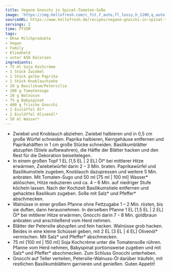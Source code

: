 ```yaml
---
title: Vegane Gnocchi in Spinat-Tomaten-Soße
image: 'https://img.hellofresh.com/c_fit,f_auto,fl_lossy,h_1100,q_auto,w_2600/hellofresh_s3/image/vegane-gnocchi-in-spinat-tomaten-sosze-cd131ab2.jpg'
sourceURL: https://www.hellofresh.de/recipes/vegane-gnocchi-in-spinat-tomaten-sosze-632c3d5c5a8712c5030bcb7d
servings: 2
time: PT35M
tags:
- Ohne Milchprodukte
- Vegan
- Family
- Klimaheld
- unter 650 Kalorien
ingredients:
- 75 ml Soja Kochcrème
- 1 Stück Zwiebel
- 1 Stück gelbe Paprika
- 1 Stück Knoblauchzehe
- 20 g Basilikum/Petersilie
- 200 g Tomatensugo
- 20 g Walnüsse
- 75 g Babyspinat
- 400 g frische Gnocchi
- 2 Esslöffel Öl*
- 2 Esslöffel Olivenöl*
- 50 ml Wasser*
---
```


- Zwiebel und Knoblauch abziehen. Zwiebel halbieren und in 0,5 cm große Würfel schneiden.  Paprika halbieren, Kerngehäuse entfernen und Paprikahälften in 1 cm große Stücke schneiden.  Basilikumblätter abzupfen (Stiele aufbewahren), die Hälfte der Blätter hacken und den Rest für die Dekoration beiseitelegen.
- In einem großen Topf 1 EL [1,5 EL | 2 EL] Öl\* bei mittlerer Hitze erwärmen, Zwiebelwürfel darin 2 – 3 Min. braten. Paprikawürfel und Basilikumstiele zugeben, Knoblauch dazupressen und weitere 5 Min. anbraten.  Mit Tomaten-Sugo und 50 ml [75 ml | 100 ml] Wasser\* ablöschen, Hitze reduzieren und ca. 4 – 6 Min. auf niedriger Stufe köcheln lassen.  Nach der Kochzeit Basilikumstiele entfernen und gehacktes Basilikum zugeben.  Soße mit Salz\* und Pfeffer\* abschmecken.
- Walnüsse in einer großen Pfanne ohne Fettzugabe 1 – 2 Min. rösten, bis sie duften, dann herausnehmen.  In derselben Pfanne 1 EL [1,5 EL | 2 EL] Öl\* bei mittlerer Hitze erwärmen, Gnocchi darin 7 – 8 Min. goldbraun anbraten und anschließend vom Herd nehmen.
- Blätter der Petersilie abzupfen und fein hacken.  Walnüsse grob hacken.  Beides in eine kleine Schüssel geben, mit 2 EL [3 EL | 4 EL] Olivenöl\* vermischen.  Mit Salz\* und Pfeffer\* abschmecken.
- 75 ml [100 ml | 150 ml] Soja Kochcrème unter die Tomatensoße rühren.  Pfanne vom Herd nehmen, Babyspinat portionsweise zugeben und mit Salz\* und Pfeffer\* abschmecken.  Zum Schluss Gnocchi unterheben.
- Gnocchi auf Teller verteilen, Petersilie-Walnuss-Öl darüber träufeln, mit restlichen Basilikumblättern garnieren und genießen.  Guten Appetit!
